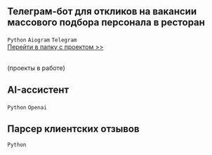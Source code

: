 ## Телеграм-бот для откликов на вакансии массового подбора персонала в ресторан
`Python` `Aiogram` `Telegram` <br>
[Перейти в папку с проектом >>](https://github.com/annapavlovads/DA_portfolio/tree/main/other/tg_bot_job)<br><br>

(проекты в работе)
## AI-ассистент
`Python` `Openai` <br>

## Парсер клиентских отзывов
`Python` <br>

